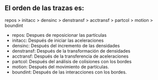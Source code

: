 ## El orden de las trazas es:

repos > initacc > densinc > denstransf > acctransf > partcol > motion > boundint

- repos: Despues de reposicionar las partículas
- initacc: Después de iniciar las aceleraciones
- densinc: Después del incremento de las densidades
- denstransf: Después de la transformación de densidades
- acctransf: Después de la transferencia de aceleraciones
- partcol: Después del análisis de colisiones con los bordes
- motion: Después del movimiento de partículas.
- boundint: Después de las interacciones con los bordes.